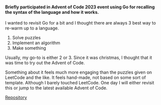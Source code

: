#### Briefly participated in Advent of Code 2023 event using Go for recalling the syntax of the language and how it works.

I wanted to revisit Go for a bit and I thought there are always 3 best way to re-warm up to a language.

1. Solve puzzles
2. Implement an algorithm
3. Make something

Usually, my go-to is either 2 or 3. Since it was christmas, I thought that it was time to try out the Advent of Code.

Something about it feels much more engaging than the puzzles given on LeetCode and the like. It feels hand-made, not based on some sort of template. Although I barely touched LeetCode. One day I will either revisit this or jump to the latest available Advent of Code.

[Repository](https://github.com/TNBruh/aoc-2023)